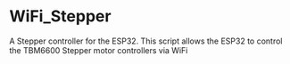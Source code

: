# WiFi_Stepper
A Stepper controller for the ESP32. This script allows the ESP32 to control the TBM6600 Stepper motor controllers via WiFi
